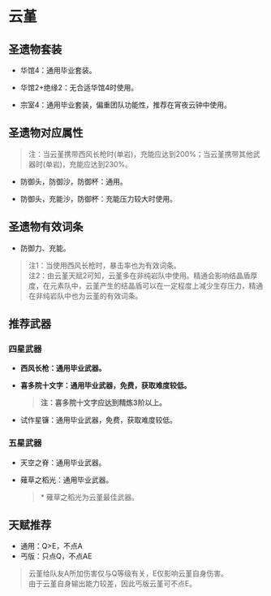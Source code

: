 # 云堇

## 圣遗物套装  

- 华馆4：通用毕业套装。  

- 华馆2+绝缘2：无合适华馆4时使用。  

- 宗室4：通用毕业套装，偏重团队功能性，推荐在宵夜云钟中使用。  

## 圣遗物对应属性  

> 注：当云堇携带西风长枪时(单岩)，充能应达到200%；当云堇携带其他武器时(单岩)，充能应达到230%。  

- 防御头，防御沙，防御杯：通用。  

- 防御头，充能沙，防御杯：充能压力较大时使用。  

## 圣遗物有效词条  

- 防御力、充能。  

> 注1：当使用西风长枪时，暴击率也为有效词条。  
> 注2：由云堇天赋2可知，云堇多在非纯岩队中使用。精通会影响结晶盾厚度，在元素队中，云堇产生的结晶盾可以在一定程度上减少生存压力，精通在非纯岩队中也为云堇的有效词条。  

## 推荐武器  

### 四星武器  

- **西风长枪：通用毕业武器。**  

- **喜多院十文字：通用毕业武器，免费，获取难度较低。**  

  > **注：喜多院十文字应达到精炼3阶以上。**  

- 试作星镰：通用毕业武器，免费，获取难度较低。  

### 五星武器  

- 天空之脊：通用毕业武器。  

- 薙草之稻光：通用毕业武器。  

  > \* 薙草之稻光为云堇最佳武器。

## 天赋推荐  

- 通用：Q>E，不点A  
- 丐版：只点Q，不点AE  

> 云堇给队友A所加伤害仅与Q等级有关，E仅影响云堇自身伤害。  
> 由于云堇自身输出能力较差，因此丐版云堇可不点E。  
